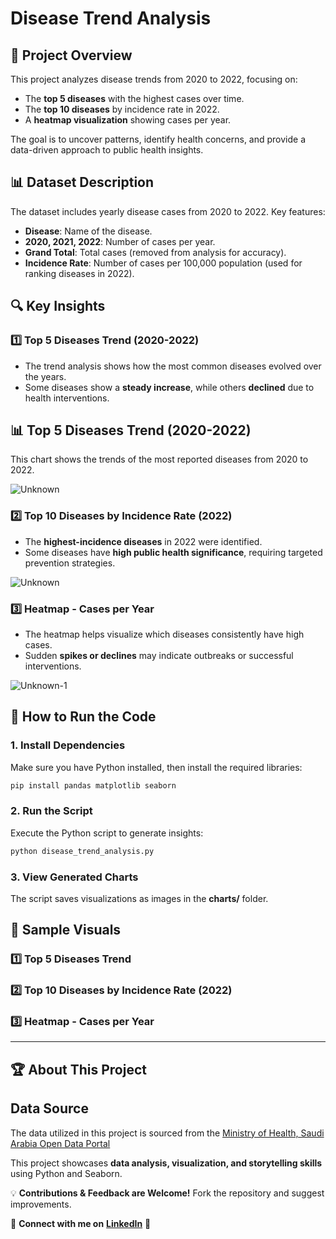 # Disease Trend Analysis

## 📌 Project Overview

This project analyzes disease trends from 2020 to 2022, focusing on:

- The **top 5 diseases** with the highest cases over time.
- The **top 10 diseases** by incidence rate in 2022.
- A **heatmap visualization** showing cases per year.

The goal is to uncover patterns, identify health concerns, and provide a data-driven approach to public health insights.

## 📊 Dataset Description

The dataset includes yearly disease cases from 2020 to 2022. Key features:

- **Disease**: Name of the disease.
- **2020, 2021, 2022**: Number of cases per year.
- **Grand Total**: Total cases (removed from analysis for accuracy).
- **Incidence Rate**: Number of cases per 100,000 population (used for ranking diseases in 2022).

## 🔍 Key Insights

### **1️⃣ Top 5 Diseases Trend (2020-2022)**

- The trend analysis shows how the most common diseases evolved over the years.
- Some diseases show a **steady increase**, while others **declined** due to health interventions.



## 📊 Top 5 Diseases Trend (2020-2022)
This chart shows the trends of the most reported diseases from 2020 to 2022.


![Unknown](https://github.com/user-attachments/assets/e7cdfb5a-84c5-450d-afc8-7dcfbbd4bb27)









### **2️⃣ Top 10 Diseases by Incidence Rate (2022)**

- The **highest-incidence diseases** in 2022 were identified.
- Some diseases have **high public health significance**, requiring targeted prevention strategies.


![Unknown](https://github.com/user-attachments/assets/1015b907-f900-4b21-a2f9-9eaf7267511f)





### **3️⃣ Heatmap - Cases per Year**

- The heatmap helps visualize which diseases consistently have high cases.
- Sudden **spikes or declines** may indicate outbreaks or successful interventions.


![Unknown-1](https://github.com/user-attachments/assets/b611bc59-72f3-4b43-96c9-138e11cb4ce5)



## 🚀 How to Run the Code

### **1. Install Dependencies**

Make sure you have Python installed, then install the required libraries:

```bash
pip install pandas matplotlib seaborn
```

### **2. Run the Script**

Execute the Python script to generate insights:

```bash
python disease_trend_analysis.py
```

### **3. View Generated Charts**

The script saves visualizations as images in the **charts/** folder.

## 📸 Sample Visuals

### **1️⃣ Top 5 Diseases Trend**



### **2️⃣ Top 10 Diseases by Incidence Rate (2022)**



### **3️⃣ Heatmap - Cases per Year**



---

## 🏆 About This Project

## Data Source

The data utilized in this project is sourced from the [Ministry of Health, Saudi Arabia Open Data Portal]([ges/default.aspx](https://www.moh.gov.sa/en/Ministry/OpenData/Pages/Open-Data-Library.aspx)) 


This project showcases **data analysis, visualization, and storytelling skills** using Python and Seaborn.

💡 **Contributions & Feedback are Welcome!** Fork the repository and suggest improvements.

🔗 **Connect with me on** **[LinkedIn](www.linkedin.com/in/ghaida-alhazzaa-5739802a9)** 🚀

